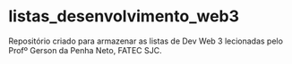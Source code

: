 # listas_desenvolvimento_web3
Repositório criado para armazenar as listas de Dev Web 3 lecionadas pelo Profº Gerson da Penha Neto, FATEC SJC.
